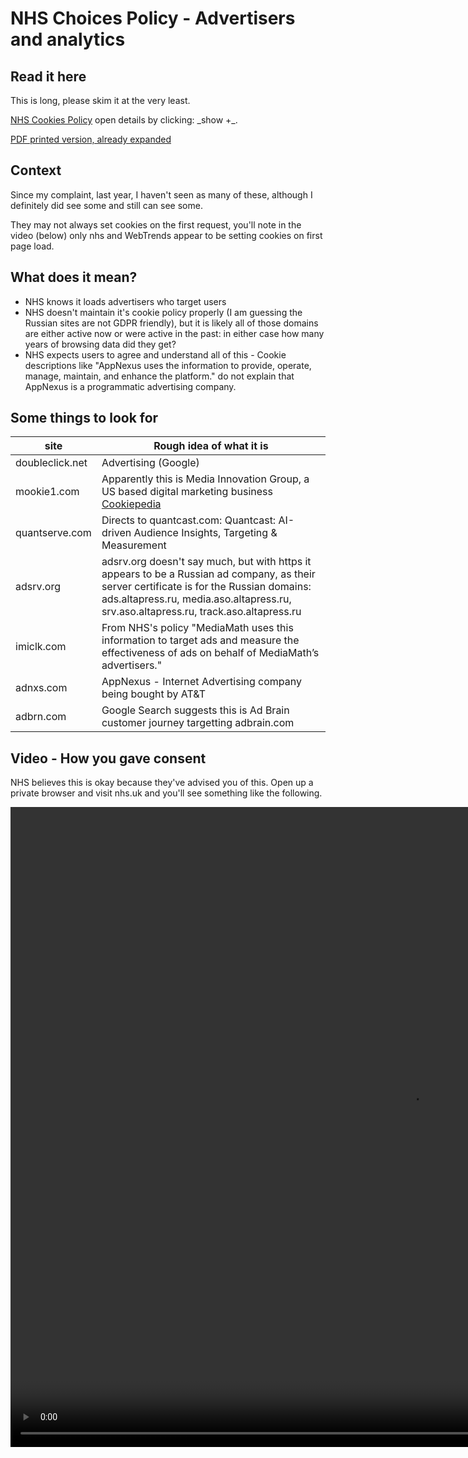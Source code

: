 # NHS Choices Policy - Advertisers and analytics

## Read it here
This is long, please skim it at the very least.

<a rel="noreferer" href="https://www.nhs.uk/aboutNHSChoices/aboutnhschoices/termsandconditions/Pages/cookies-policy.aspx">
NHS Cookies Policy</a> open details by clicking: _show +_.

[PDF printed version, already expanded](nhschoicesuk20180704.pdf)

## Context

Since my complaint, last year, I haven't seen as many of these, although I definitely did see some and still can see some.

They may not always set cookies on the first request, you'll note in the video (below) only nhs and WebTrends appear to be setting cookies on first page load.

## What does it mean?

 - NHS knows it loads advertisers who target users
 - NHS doesn't maintain it's cookie policy properly (I am guessing the Russian sites are not GDPR friendly), but it is likely all of those domains are either active now or were active in the past: in either case how many years of browsing data did they get?
 - NHS expects users to agree and understand all of this - Cookie descriptions like "AppNexus uses the information to provide, operate, manage, maintain, and enhance the platform." do not explain that AppNexus is a programmatic advertising company.

## Some things to look for
 
|site             |Rough idea of what it is                                                                                                                                                          |                  
|-----------------|----------------------------------------------------------------------------------------------------------------------------------------------------------------------------------|
| doubleclick.net | Advertising (Google) |
| mookie1.com     | Apparently this is Media Innovation Group, a US based digital marketing business <a rel="noreferer" href="https://cookiepedia.co.uk/host/mookie1.com">Cookiepedia</a> |
| quantserve.com  | Directs to quantcast.com: Quantcast: AI-driven Audience Insights, Targeting &amp; Measurement |
| adsrv.org       | adsrv.org doesn't say much, but with https it appears to be a Russian ad company, as their server certificate is for the Russian domains: ads.altapress.ru, media.aso.altapress.ru, srv.aso.altapress.ru, track.aso.altapress.ru |
| imiclk.com      | From NHS's policy "MediaMath uses this information to target ads and measure the effectiveness of ads on behalf of MediaMath’s advertisers." |
| adnxs.com       | AppNexus - Internet Advertising company being bought by AT&T |
| adbrn.com       | Google Search suggests this is Ad Brain customer journey targetting adbrain.com |

 ## Video - How you gave consent
 
 NHS believes this is okay because they've advised you of this.
 Open up a private browser and visit nhs.uk and you'll see something like the following.
 
 <video width="1280" height="1024" controls>
  <source src="nhsukcookies20180704.ogv" type="video/ogg">
  Your browser does not support the video tag.
</video> 
